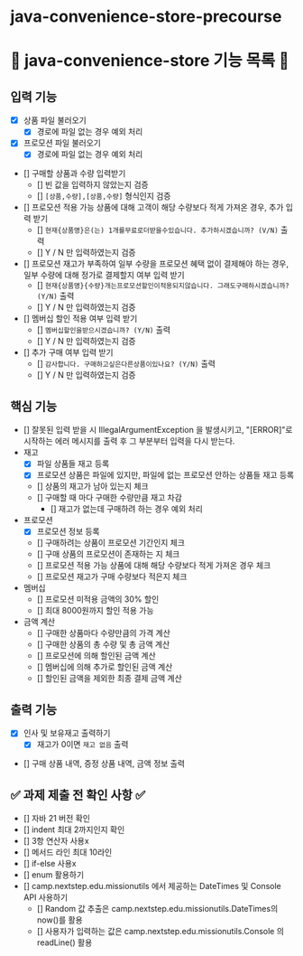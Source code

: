 # java-convenience-store-precourse

# 📝 java-convenience-store 기능 목록 📝

## 입력 기능

- [x] 상품 파일 불러오기
    - [x] 경로에 파일 없는 경우 예외 처리
- [x] 프로모션 파일 불러오기
    - [x] 경로에 파일 없는 경우 예외 처리
- [] 구매할 상품과 수량 입력받기
    - [] 빈 값을 입력하지 않았는지 검증
    - [] `[상품,수량],[상품,수량]` 형식인지 검증
- [] 프로모션 적용 가능 상품에 대해 고객이 해당 수량보다 적게 가져온 경우, 추가 입력 받기
    - [] `현재{상품명}은(는) 1개를무료로더받을수있습니다. 추가하시겠습니까? (V/N)` 출력
    - [] Y / N 만 입력하였는지 검증
- [] 프로모션 재고가 부족하여 일부 수량을 프로모션 혜택 없이 결제해야 하는 경우, 일부 수량에 대해 정가로 결제할지 여부 입력 받기
    - [] `현재{상품명}{수량}개는프로모션할인이적용되지않습니다. 그래도구매하시겠습니까? (Y/N)` 출력
    - [] Y / N 만 입력하였는지 검증
- [] 멤버십 할인 적용 여부 입력 받기
    - [] `멤버십할인을받으시겠습니까? (Y/N)` 출력
    - [] Y / N 만 입력하였는지 검증
- [] 추가 구매 여부 입력 받기
    - [] `감사합니다. 구매하고싶은다른상품이있나요? (Y/N)` 출력
    - [] Y / N 만 입력하였는지 검증

## 핵심 기능

- [] 잘못된 입력 받을 시 IllegalArgumentException 을 발생시키고,
  "[ERROR]"로 시작하는 에러 메시지를 출력 후 그 부분부터 입력을 다시 받는다.
- 재고
    - [x] 파일 상품들 재고 등록
    - [x] 프로모션 상품은 파일에 있지만, 파일에 없는 프로모션 안하는 상품들 재고 등록
    - [] 상품의 재고가 남아 있는지 체크
    - [] 구매할 때 마다 구매한 수량만큼 재고 차감
        - [] 재고가 없는데 구매하려 하는 경우 예외 처리
- 프로모션
    - [x] 프로모션 정보 등록
    - [] 구매하려는 상품이 프로모션 기간인지 체크
    - [] 구매 상품의 프로모션이 존재하는 지 체크
    - [] 프로모션 적용 가능 상품에 대해 해당 수량보다 적게 가져온 경우 체크
    - [] 프로모션 재고가 구매 수량보다 적은지 체크
- 멤버십
    - [] 프로모션 미적용 금액의 30% 할인
    - [] 최대 8000원까지 할인 적용 가능
- 금액 계산
    - [] 구매한 상품마다 수량만큼의 가격 계산
    - [] 구매한 상품의 총 수량 및 총 금액 계산
    - [] 프로모션에 의해 할인된 금액 계산
    - [] 멤버십에 의해 추가로 할인된 금액 계산
    - [] 할인된 금액을 제외한 최종 결제 금액 계산
  
## 출력 기능

- [x] 인사 및 보유재고 출력하기
    - [x] 재고가 0이면 `재고 없음` 출력
- [] 구매 상품 내역, 증정 상품 내역, 금액 정보 출력

## ✅ 과제 제출 전 확인 사항 ✅

- [] 자바 21 버전 확인
- [] indent 최대 2까지인지 확인
- [] 3항 연산자 사용x
- [] 메서드 라인 최대 10라인
- [] if-else 사용x
- [] enum 활용하기
- [] camp.nextstep.edu.missionutils 에서 제공하는 DateTimes 및 Console API 사용하기
    - [] Random 값 추출은 camp.nextstep.edu.missionutils.DateTimes의 now()를 활용
    - [] 사용자가 입력하는 값은 camp.nextstep.edu.missionutils.Console 의 readLine() 활용

